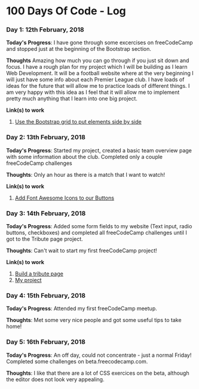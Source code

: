 # 100 Days Of Code - Log

### Day 1: 12th February, 2018

**Today's Progress**: I have gone through some excercises on freeCodeCamp and stopped just at the beginning of the Bootstrap section.

**Thoughts** Amazing how much you can go through if you just sit down and focus. I have a rough plan for my project which I will be building as I learn Web Development. It will be a football website where at the very beginning I will just have some info about each Premier League club. I have loads of ideas for the future that will allow me to practice loads of different things. I am very happy with this idea as I feel that it will allow me to implement pretty much anything that I learn into one big project. 

**Link(s) to work**
1. [Use the Bootstrap grid to put elements side by side](https://www.freecodecamp.org/challenges/use-the-bootstrap-grid-to-put-elements-side-by-side)

### Day 2: 13th February, 2018

**Today's Progress**: Started my project, created a basic team overview page with some information about the club. Completed only a couple freeCodeCamp challenges

**Thoughts**: Only an hour as there is a match that I want to watch!

**Link(s) to work**
1. [Add Font Awesome Icons to our Buttons](https://www.freecodecamp.org/challenges/add-font-awesome-icons-to-our-buttons)

### Day 3: 14th February, 2018

**Today's Progress**: Added some form fields to my website (Text input, radio buttons, checkboxes) and completed all freeCodeCamp challenges until I got to the Tribute page project.

**Thoughts**: Can't wait to start my first freeCodeCamp project!

**Link(s) to work**
1. [Build a tribute page](https://www.freecodecamp.org/challenges/build-a-tribute-page)
2. [My project](https://github.com/fejkens/mything)

### Day 4: 15th February, 2018

**Today's Progress**: Attended my first freeCodeCamp meetup.

**Thoughts**: Met some very nice people and got some useful tips to take home!

### Day 5: 16th February, 2018

**Today's Progress**: An off day, could not concentrate - just a normal Friday! Completed some challenges on beta.freecodecamp.com.

**Thoughts**: I like that there are a lot of CSS exercices on the beta, although the editor does not look very appealing.
